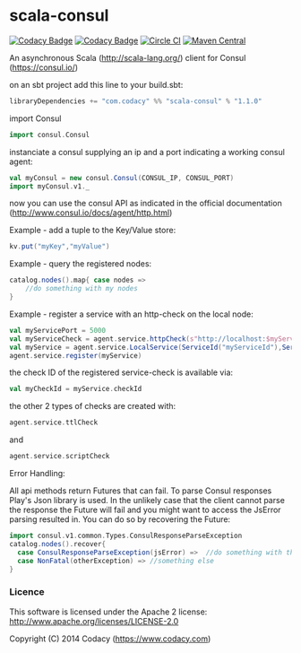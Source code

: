 # scala-consul

[![Codacy Badge](https://api.codacy.com/project/badge/grade/1edaae77fef941c39b446b6df8877183)](https://www.codacy.com/app/Codacy/scala-consul)
[![Codacy Badge](https://api.codacy.com/project/badge/coverage/1edaae77fef941c39b446b6df8877183)](https://www.codacy.com/app/Codacy/scala-consul)
[![Circle CI](https://circleci.com/gh/codacy/scala-consul.svg?style=shield&circle-token=:circle-token)](https://circleci.com/gh/codacy/scala-consul)
[![Maven Central](https://maven-badges.herokuapp.com/maven-central/com.codacy/scala-consul_2.11/badge.svg)](https://maven-badges.herokuapp.com/maven-central/com.codacy/scala-consul_2.11)

An asynchronous Scala (http://scala-lang.org/) client for Consul (https://consul.io/)

on an sbt project add this line to your build.sbt: 
```scala
libraryDependencies += "com.codacy" %% "scala-consul" % "1.1.0"
```

import Consul
```scala
import consul.Consul
```

instanciate a consul supplying an ip and a port indicating a working consul agent:
```scala
val myConsul = new consul.Consul(CONSUL_IP, CONSUL_PORT)
import myConsul.v1._
```

now you can use the consul API as indicated in the official documentation (http://www.consul.io/docs/agent/http.html)

Example - add a tuple to the Key/Value store:
```scala
kv.put("myKey","myValue")
```

Example - query the registered nodes:
```scala
catalog.nodes().map{ case nodes => 
    //do something with my nodes
}
```

Example - register a service with an http-check on the local node:
```scala
val myServicePort = 5000
val myServiceCheck = agent.service.httpCheck(s"http://localhost:$myServicePort/health","15s")
val myService = agent.service.LocalService(ServiceId("myServiceId"),ServiceType("myTypeOfService"),Set(ServiceTag("MyTag")),Some(myServicePort),Some(myServiceCheck))
agent.service.register(myService)
```
the check ID of the registered service-check is available via: 
```scala
val myCheckId = myService.checkId
```

the other 2 types of checks are created with:
```scala
agent.service.ttlCheck
```
and
```scala
agent.service.scriptCheck
```

Error Handling: 

All api methods return Futures that can fail. To parse Consul responses Play's Json library is used. 
In the unlikely case that the client cannot parse the response the Future will fail and you might want to access the JsError
parsing resulted in. You can do so by recovering the Future: 

```scala
import consul.v1.common.Types.ConsulResponseParseException
catalog.nodes().recover{ 
  case ConsulResponseParseException(jsError) =>  //do something with the JsError
  case NonFatal(otherException) => //something else
}
```

### Licence
This software is licensed under the Apache 2 license:
http://www.apache.org/licenses/LICENSE-2.0

Copyright (C) 2014 Codacy (https://www.codacy.com)
